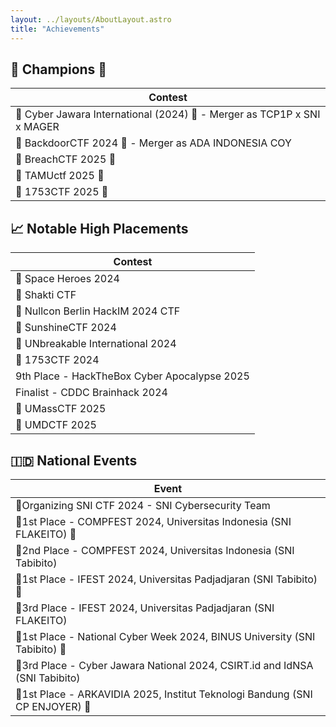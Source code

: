 ```yaml
---
layout: ../layouts/AboutLayout.astro
title: "Achievements"
---
```


## 🥇 Champions 👑

| Contest                                                                 |
| ----------------------------------------------------------------------- |
| 🥇 Cyber Jawara International (2024) 👑 - Merger as TCP1P x SNI x MAGER |
| 🥇 BackdoorCTF 2024 👑 - Merger as ADA INDONESIA COY                    |
| 🥇 BreachCTF 2025 👑                                                    |
| 🥇 TAMUctf 2025 👑                                                      |
| 🥇 1753CTF 2025 👑                                                      |

## 📈 Notable High Placements

| Contest                                      |
| -------------------------------------------- |
| 🥈 Space Heroes 2024                         |
| 🥈 Shakti CTF                                |
| 🥉 Nullcon Berlin HackIM 2024 CTF            |
| 🏅 SunshineCTF 2024                          |
| 🏅 UNbreakable International 2024            |
| 🏅 1753CTF 2024                              |
| 9th Place - HackTheBox Cyber Apocalypse 2025 |
| Finalist - CDDC Brainhack 2024               |
| 🥉 UMassCTF 2025                             |
| 🏅 UMDCTF 2025                               |

## 🇮🇩 National Events

| Event                                                                       |
| --------------------------------------------------------------------------- |
| 🚩Organizing SNI CTF 2024 - SNI Cybersecurity Team                          |
| 🥇1st Place - COMPFEST 2024, Universitas Indonesia (SNI FLAKEITO) 👑        |
| 🥈2nd Place - COMPFEST 2024, Universitas Indonesia (SNI Tabibito)           |
| 🥇1st Place - IFEST 2024, Universitas Padjadjaran (SNI Tabibito) 👑         |
| 🥉3rd Place - IFEST 2024, Universitas Padjadjaran (SNI FLAKEITO)            |
| 🥇1st Place - National Cyber Week 2024, BINUS University (SNI Tabibito) 👑  |
| 🥉3rd Place - Cyber Jawara National 2024, CSIRT.id and IdNSA (SNI Tabibito) |
| 🥇1st Place - ARKAVIDIA 2025, Institut Teknologi Bandung (SNI CP ENJOYER) 👑|
